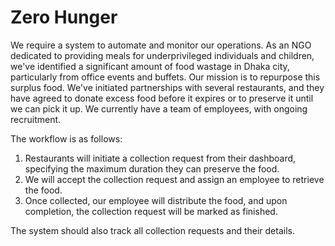 # Zero Hunger

We require a system to automate and monitor our operations. As an NGO dedicated to providing meals for underprivileged individuals and children, we've identified a significant amount of food wastage in Dhaka city, particularly from office events and buffets. Our mission is to repurpose this surplus food. We've initiated partnerships with several restaurants, and they have agreed to donate excess food before it expires or to preserve it until we can pick it up. We currently have a team of employees, with ongoing recruitment.

The workflow is as follows:

1. Restaurants will initiate a collection request from their dashboard, specifying the maximum duration they can preserve the food.
2. We will accept the collection request and assign an employee to retrieve the food.
3. Once collected, our employee will distribute the food, and upon completion, the collection request will be marked as finished.

The system should also track all collection requests and their details.
